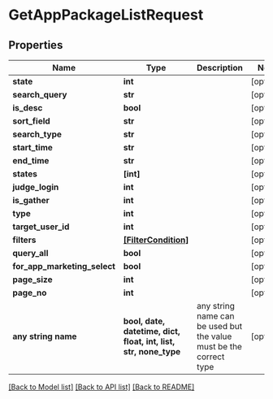 # GetAppPackageListRequest


## Properties
Name | Type | Description | Notes
------------ | ------------- | ------------- | -------------
**state** | **int** |  | [optional] 
**search_query** | **str** |  | [optional] 
**is_desc** | **bool** |  | [optional] 
**sort_field** | **str** |  | [optional] 
**search_type** | **str** |  | [optional] 
**start_time** | **str** |  | [optional] 
**end_time** | **str** |  | [optional] 
**states** | **[int]** |  | [optional] 
**judge_login** | **int** |  | [optional] 
**is_gather** | **int** |  | [optional] 
**type** | **int** |  | [optional] 
**target_user_id** | **int** |  | [optional] 
**filters** | [**[FilterCondition]**](FilterCondition.md) |  | [optional] 
**query_all** | **bool** |  | [optional] 
**for_app_marketing_select** | **bool** |  | [optional] 
**page_size** | **int** |  | [optional] 
**page_no** | **int** |  | [optional] 
**any string name** | **bool, date, datetime, dict, float, int, list, str, none_type** | any string name can be used but the value must be the correct type | [optional]

[[Back to Model list]](../README.md#documentation-for-models) [[Back to API list]](../README.md#documentation-for-api-endpoints) [[Back to README]](../README.md)


